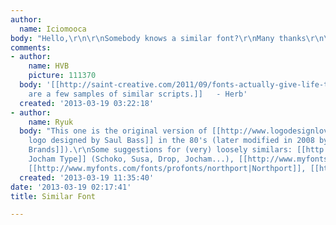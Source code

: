 ```yaml
---
author:
  name: Iciomooca
body: "Hello,\r\n\r\nSomebody knows a similar font?\r\nMany thanks\r\n\r\nhttp://www.logostage.com/logos/Kleenex.png"
comments:
- author:
    name: HVB
    picture: 111370
  body: '[[http://saint-creative.com/2011/09/fonts-actually-give-life-to-our-words/|Here
    are a few samples of similar scripts.]]   - Herb'
  created: '2013-03-19 03:22:18'
- author:
    name: Ryuk
  body: "This one is the original version of [[http://www.logodesignlove.com/saul-bass-logos|Kleenex
    logo designed by Saul Bass]] in the 80's (later modified in 2008 by [[http://www.sterlingbrands.com|Sterling
    Brands]]).\r\nSome suggestions for (very) loosely similars: [[http://www.myfonts.com/foundry/Hubert_Jocham_Type|Hubert
    Jocham Type]] (Schoko, Susa, Drop, Jocham...), [[http://www.myfonts.com/fonts/mika-melvas/santeli|Santeli]],
    [[http://www.myfonts.com/fonts/profonts/northport|Northport]], [[http://www.myfonts.com/fonts/profonts/energia-pro|Energia]]"
  created: '2013-03-19 11:35:40'
date: '2013-03-19 02:17:41'
title: Similar Font

---
```

